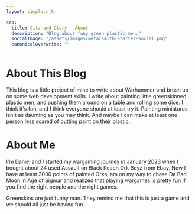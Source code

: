 ```yaml
---
layout: simple.njk

seo:
  title: Gitz and Glory - About
  description: "Blog about funy green plastic men."
  socialImage: "/assets/images/metalsmith-starter-social.png"
  canonicalOverwrite: ""
---
```


# About This Blog

This blog is a little project of mine to write about Warhammer and brush up on some web development skills. I write about painting little greenskinned plastic men, and pushing them around on a table and rolling some dice. I think it's fun, and I think everyone should at least try it. Painting miniatures isn't as daunting as you may think. And maybe I can make at least one person less scared of putting paint on their plastic.


# About Me

I'm Daniel and I started my wargaming journey in January 2023 when I bought about 24 used Assault on Black Reach Ork Boyz from Ebay. Now I have at least 3000 points of painted Orks, am on my way to chase Da Bad Moon in Age of Sigmar and realized that playing wargames is pretty fun if you find the right people and the right games.

Greenskins are just funny man. They remind me that this is just a game and we should all just be having fun.